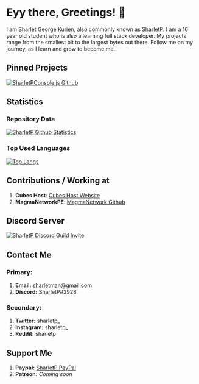 # Eyy there, Greetings! 👋

I am Sharlet George Kurien, also commonly known as SharletP.  I am a 16 year old student who is also a learning full stack developer. My projects range from the smallest bit to the largest bytes out there. Follow me on my journey, as I learn and grow to become me.

## Pinned Projects
[![SharletPConsole.js Github](https://github-readme-stats.vercel.app/api/pin/?username=sharletp&repo=SharletPConsole.js)](https://github.com/sharletp/SharletPConsole.js)

## Statistics
### Repository Data
[![SharletP Github Statistics](https://github-readme-stats.vercel.app/api?username=sharletp&count_private=true&show_icons=true&theme=highcontrast&include_all_commits=true)](https://github.com/sharletp/SharletP)

### Top Used Languages
[![Top Langs](https://github-readme-stats.vercel.app/api/top-langs/?username=sharletp&layout=compact)](https://github.com/sharletp/SharletP)

## Contributions / Working at
1. **Cubes Host**: [Cubes Host Website](https://cubes.host)
2. **MagmaNetworkPE**: [MagmaNetwork Github](https://github.com/MagmaNetworkPE)

## Discord Server
[![SharletP Discord Guild Invite](http://invidget.switchblade.xyz/g34WJMC?theme=light)](https://discord.gg/g34WJMC)

## Contact Me
### Primary:
1. **Email:** sharletman@gmail.com
2. **Discord:** SharletP#2928

### Secondary:
1. **Twitter:** sharletp_
2. **Instagram:** sharletp_
3. **Reddit:** sharletp

## Support Me
1. **Paypal:** [SharletP PayPal](https://paypal.me/sharletp)
2. **Patreon:** *Coming soon*
